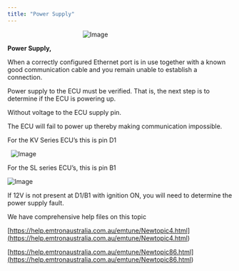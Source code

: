 ```yaml
---
title: "Power Supply"
---
```


**&nbsp;**&nbsp; &nbsp; &nbsp; &nbsp; &nbsp; &nbsp; &nbsp; &nbsp; &nbsp; &nbsp; &nbsp; &nbsp; &nbsp; &nbsp; &nbsp; &nbsp; &nbsp; &nbsp; &nbsp; &nbsp; &nbsp; ![Image](</lib/NewItem976.png>)

**Power Supply,**

When a correctly configured Ethernet port is in use together with a known good communication cable and you remain unable to establish a connection.&nbsp;

Power supply to the ECU must be verified. That is, the next step is to determine if the ECU is powering up.&nbsp;

Without voltage to the ECU supply pin.

The ECU will fail to power up thereby making communication impossible.

For the KV Series ECU’s this is pin D1

&nbsp; ![Image](</lib/NewItem975.png>)

For the SL series ECU’s, this is pin B1

![Image](</lib/NewItem974.png>)

If 12V is not present at D1/B1 with ignition ON, you will need to determine the power supply fault.

We have comprehensive help files on this topic

[https://help.emtronaustralia.com.au/emtune/Newtopic4.html](<https://help.emtronaustralia.com.au/emtune/Newtopic4.html>)

[https://help.emtronaustralia.com.au/emtune/Newtopic86.html](<https://help.emtronaustralia.com.au/emtune/Newtopic86.html>)

